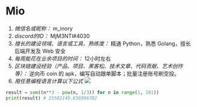 # Mio

1. *微信名或昵称：* m_inory
2. *discord的ID：* MjM3NTl#4030
3. *擅长的建设领域、语言或工具、熟练度：* 精通 Python，熟悉 Golang，擅长后端开发及 Web 安全
4. *每周能花在业余项目的时间：* 12小时左右
5. *区块链建设经验（产品、项目、黑客松、技术文章、代码贡献、艺术创作等）：* 逆向币 coin 的 apk，编写自动跟单脚本；批量注册账号刷空投。
6. *用任意编程语言计算以下公式*
![](https://latex.codecogs.com/svg.image?\sum_{n=1}^{100}\left&space;(n^{3}-\sqrt[3]{n}&space;\right&space;))

```python
result = sum((n**3 - pow(n, 1/3)) for n in range(1, 101))
print(result) # 25502149.836096782
```
